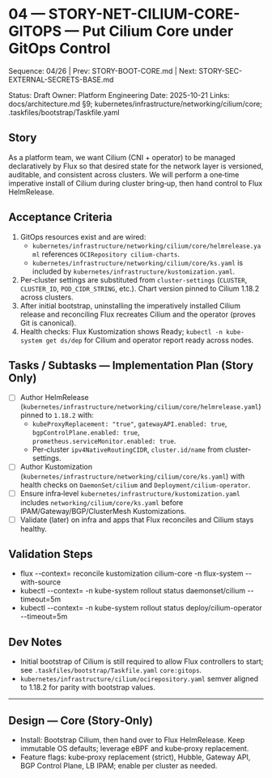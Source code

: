 # 04 — STORY-NET-CILIUM-CORE-GITOPS — Put Cilium Core under GitOps Control

Sequence: 04/26 | Prev: STORY-BOOT-CORE.md | Next: STORY-SEC-EXTERNAL-SECRETS-BASE.md

Status: Draft
Owner: Platform Engineering
Date: 2025-10-21
Links: docs/architecture.md §9; kubernetes/infrastructure/networking/cilium/core; .taskfiles/bootstrap/Taskfile.yaml

## Story
As a platform team, we want Cilium (CNI + operator) to be managed declaratively by Flux so that desired state for the network layer is versioned, auditable, and consistent across clusters. We will perform a one‑time imperative install of Cilium during cluster bring‑up, then hand control to Flux HelmRelease.

## Acceptance Criteria
1) GitOps resources exist and are wired:
   - `kubernetes/infrastructure/networking/cilium/core/helmrelease.yaml` references `OCIRepository cilium-charts`.
   - `kubernetes/infrastructure/networking/cilium/core/ks.yaml` is included by `kubernetes/infrastructure/kustomization.yaml`.
2) Per‑cluster settings are substituted from `cluster-settings` (`CLUSTER`, `CLUSTER_ID`, `POD_CIDR_STRING`, etc.). Chart version pinned to Cilium 1.18.2 across clusters.
3) After initial bootstrap, uninstalling the imperatively installed Cilium release and reconciling Flux recreates Cilium and the operator (proves Git is canonical).
4) Health checks: Flux Kustomization shows Ready; `kubectl -n kube-system get ds/dep` for Cilium and operator report ready across nodes.

## Tasks / Subtasks — Implementation Plan (Story Only)
- [ ] Author HelmRelease (`kubernetes/infrastructure/networking/cilium/core/helmrelease.yaml`) pinned to `1.18.2` with:
  - `kubeProxyReplacement: "true"`, `gatewayAPI.enabled: true`, `bgpControlPlane.enabled: true`, `prometheus.serviceMonitor.enabled: true`.
  - Per‑cluster `ipv4NativeRoutingCIDR`, `cluster.id/name` from cluster-settings.
- [ ] Author Kustomization (`kubernetes/infrastructure/networking/cilium/core/ks.yaml`) with health checks on `DaemonSet/cilium` and `Deployment/cilium-operator`.
- [ ] Ensure infra‑level `kubernetes/infrastructure/kustomization.yaml` includes `networking/cilium/core/ks.yaml` before IPAM/Gateway/BGP/ClusterMesh Kustomizations.
- [ ] Validate (later) on infra and apps that Flux reconciles and Cilium stays healthy.

## Validation Steps
- flux --context=<ctx> reconcile kustomization cilium-core -n flux-system --with-source
- kubectl --context=<ctx> -n kube-system rollout status daemonset/cilium --timeout=5m
- kubectl --context=<ctx> -n kube-system rollout status deploy/cilium-operator --timeout=5m

## Dev Notes
- Initial bootstrap of Cilium is still required to allow Flux controllers to start; see `.taskfiles/bootstrap/Taskfile.yaml` `core:gitops`.
- `kubernetes/infrastructure/cilium/ocirepository.yaml` semver aligned to 1.18.2 for parity with bootstrap values.

---

## Design — Core (Story‑Only)

- Install: Bootstrap Cilium, then hand over to Flux HelmRelease. Keep immutable OS defaults; leverage eBPF and kube‑proxy replacement.
- Feature flags: kube‑proxy replacement (strict), Hubble, Gateway API, BGP Control Plane, LB IPAM; enable per cluster as needed.
